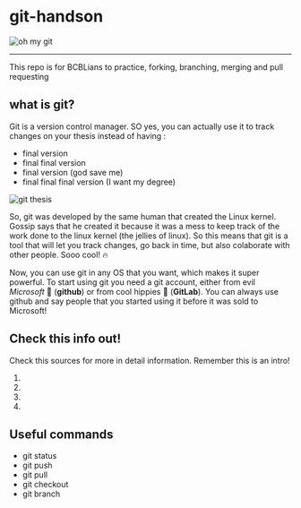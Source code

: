 # git-handson

![oh my git](https://github.com/marco7877/git-handson/blob/scratch/images/githubing.jpg)

---

This repo is for BCBLians to practice, forking, branching, merging and pull requesting

## what is git?

Git is a version control manager. SO yes, you can actually use it to track changes on your thesis instead of having :

* final version
* final final version
* final version (god save me)
* final final final version (I want my degree)

![git thesis](https://github.com/marco7877/git-handson/blob/scratch/images/thesisgit.jpg)

So, git was developed by the same human that created the Linux kernel. Gossip says that he created it
because it was a mess to keep track of the work done to the linux kernel (the jellies of linux). So this means that git 
is a tool that will let you track changes, go back in time, but also colaborate with other people. Sooo cool! :fire:

Now, you can use git in any OS that you want, which makes it super powerful. To start using git you need a git account, either from evil *Microsoft* :imp: (**github**) or from cool hippies :angel:  (**GitLab**). You can always use github and say people that you started using it before it was sold to Microsoft!



## Check this info out!

Check this sources for more in detail information. Remember this is an intro!

1. [official documentation]: https://git-scm.com/docs/gittutorial
2. [Geek for geeks]: https://www.geeksforgeeks.org/git-tutorial/
3. [Geek for geeks]: https://www.geeksforgeeks.org/what-is-git/
4. [Oh shit, git]: https://ohshitgit.com/


## Useful commands
* git status
* git push 
* git pull
* git checkout
* git branch
